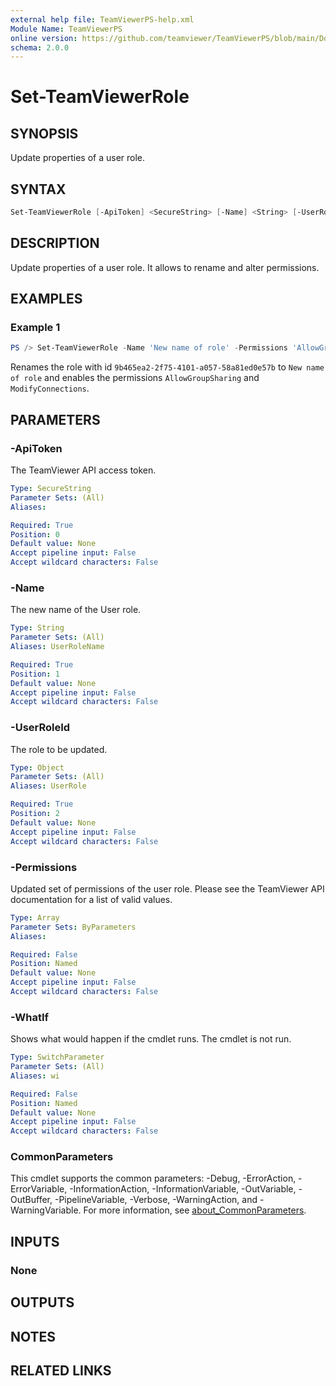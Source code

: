 ```yaml
---
external help file: TeamViewerPS-help.xml
Module Name: TeamViewerPS
online version: https://github.com/teamviewer/TeamViewerPS/blob/main/Docs/Help/Set-TeamViewerRole.md
schema: 2.0.0
---
```


# Set-TeamViewerRole

## SYNOPSIS

Update properties of a user role.

## SYNTAX

```powershell
Set-TeamViewerRole [-ApiToken] <SecureString> [-Name] <String> [-UserRoleId] <Object> [-Permissions] <Array> [-WhatIf] [-Confirm]  [<CommonParameters>]
```

## DESCRIPTION

Update properties of a user role. It allows to rename and alter permissions.

## EXAMPLES

### Example 1

```powershell
PS /> Set-TeamViewerRole -Name 'New name of role' -Permissions 'AllowGroupSharing','ModifyConnections' -UserRoleId '9b465ea2-2f75-4101-a057-58a81ed0e57b'
```

Renames the role with id `9b465ea2-2f75-4101-a057-58a81ed0e57b` to `New name of role` and enables the permissions `AllowGroupSharing` and `ModifyConnections`.

## PARAMETERS

### -ApiToken

The TeamViewer API access token.

```yaml
Type: SecureString
Parameter Sets: (All)
Aliases:

Required: True
Position: 0
Default value: None
Accept pipeline input: False
Accept wildcard characters: False
```

### -Name

The new name of the User role.

```yaml
Type: String
Parameter Sets: (All)
Aliases: UserRoleName

Required: True
Position: 1
Default value: None
Accept pipeline input: False
Accept wildcard characters: False
```

### -UserRoleId

The role to be updated.

```yaml
Type: Object
Parameter Sets: (All)
Aliases: UserRole

Required: True
Position: 2
Default value: None
Accept pipeline input: False
Accept wildcard characters: False
```

### -Permissions

Updated set of permissions of the user role.
Please see the TeamViewer API documentation for a list of valid values.

```yaml
Type: Array
Parameter Sets: ByParameters
Aliases:

Required: False
Position: Named
Default value: None
Accept pipeline input: False
Accept wildcard characters: False
```

### -WhatIf

Shows what would happen if the cmdlet runs.
The cmdlet is not run.

```yaml
Type: SwitchParameter
Parameter Sets: (All)
Aliases: wi

Required: False
Position: Named
Default value: None
Accept pipeline input: False
Accept wildcard characters: False
```

### CommonParameters

This cmdlet supports the common parameters: -Debug, -ErrorAction, -ErrorVariable, -InformationAction, -InformationVariable, -OutVariable, -OutBuffer, -PipelineVariable, -Verbose, -WarningAction, and -WarningVariable. For more information, see [about_CommonParameters](http://go.microsoft.com/fwlink/?LinkID=113216).

## INPUTS

### None

## OUTPUTS

## NOTES

## RELATED LINKS
